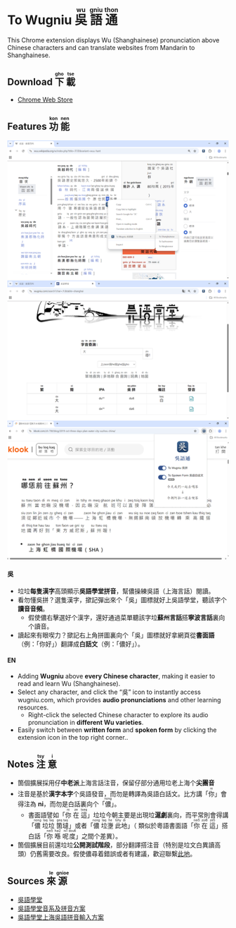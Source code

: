 # To Wugniu <ruby>吳<rt>wu</rt></ruby> <ruby>語<rt>gniu</rt></ruby> <ruby>通<rt>thon</rt></ruby>
This Chrome extension displays Wu (Shanghainese) pronunciation above Chinese characters and can translate websites from Mandarin to Shanghainese.

## Download <ruby>下<rt>gho</rt></ruby> <ruby>載<rt>tse</rt></ruby>
- [Chrome Web Store](https://chromewebstore.google.com/detail/gkfjbikjgdjfkpjnbjofdadakgpohkom?utm_source=item-share-cb)

## Features <ruby>功<rt>kon</rt></ruby> <ruby>能<rt>nen</rt></ruby>
![Demo](./previews/demo4.png)
![Demo](./previews/demo5.png)
![Demo](./previews/demo2.png)
#### 吳
- 垃垃**每隻漢字**高頭顯示**吳語學堂拼音**，幫儂操練吳語（上海言話）閱讀。
- 看勿懂吳拼？選隻漢字，撳記彈出來个「吳」圖標就好上吳語學堂，聽該字个**讀音音頻**。
  - 假使儂右擊選好个漢字，還好通過菜單聽該字垃**蘇州言話**搭**寧波言話**裏向个讀音。
- 讀起來有眼喫力？撳記右上角拼圖裏向个「吳」圖標就好拿網頁從**書面語**（例：「你好」）翻譯成**白話文**（例：「儂好」）。
#### EN
- Adding **Wugniu** above **every Chinese character**, making it easier to read and learn Wu (Shanghainese).
- Select any character, and click the “吳” icon to instantly access wugniu.com, which provides **audio pronunciations** and other learning resources.
  - Right-click the selected Chinese character to explore its audio pronunciation in **different Wu varieties**.
- Easily switch between **written form** and **spoken form** by clicking the extension icon in the top right corner..

## Notes <ruby>注<rt>tsy</rt></ruby> <ruby>意<rt>i</rt></ruby>
- 箇個擴展採用仔**中老派**上海言話注音，保留仔部分通用垃老上海个**尖團音**
- 注音是基於**漢字本字**个吳語發音，而勿是轉譯為吳語白話文。比方講「<ruby>你<rt>ni</rt></ruby>」會得注為 **ni**，而勿是白話裏向个「<ruby>儂<rt>nong</rt></ruby>」。
  - 書面語譬如「<ruby>你<rt>ni</rt></ruby> <ruby>在<rt>ze</rt></ruby> <ruby>這<rt>tseq</rt></ruby>」垃垃今朝主要是出現垃**滬劇**裏向，而平常則會得講「<ruby>儂<rt>nong</rt> </ruby><ruby>垃<rt>laq</rt></ruby><ruby>垃<rt>laq</rt></ruby> <ruby>箇<rt>geq</rt></ruby><ruby>墶<rt>taq</rt></ruby>」或者「<ruby>儂<rt>nong</rt></ruby> <ruby>垃<rt>laq</rt></ruby><ruby>塰<rt>he</rt></ruby> <ruby>此<rt>tshy</rt></ruby><ruby>地<rt>di</rt></ruby>」（ 類似於粵語書面語「<ruby>你<rt>nei5</rt></ruby> <ruby>在<rt>zoi6</rt></ruby> <ruby>這<rt>ze5</rt></ruby>」搭白話「<ruby>你<rt>nei5</rt></ruby> <ruby>喺<rt>hai2</rt></ruby> <ruby>呢<rt>ni1</rt></ruby><ruby>度<rt>dou6</rt></ruby>」之間个差異）。
- 箇個擴展目前還垃垃**公開測試階段**，部分翻譯搭注音（特別是垃文白異讀高頭）仍舊需要改良。假使儂尋着錯誤或者有建議，歡迎聯繫[此地](mailto:dev.tder@gmail.com)。

## Sources <ruby>來<rt>le</rt></ruby> <ruby>源<rt>gnioe</rt></ruby>
- [吳語學堂](https://www.wugniu.com/)
- [吳語學堂音系及拼音方案](https://github.com/NGLI/rime-wugniu_zaonhe/wiki/%E9%9F%B3%E7%B3%BB%E5%8F%8A%E6%8B%BC%E9%9F%B3%E6%96%B9%E6%A1%88)
- [吳語學堂上海吳語拼音輸入方案](https://github.com/NGLI/rime-wugniu_zaonhe.git)
